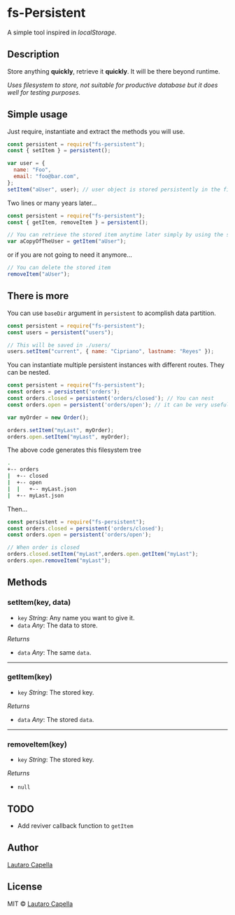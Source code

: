 # fs-Persistent

A simple tool inspired in _localStorage_.

## Description

Store anything **quickly**, retrieve it **quickly**. It will be there beyond runtime.

_Uses filesystem to store, not suitable for productive database but it does well for testing purposes._

## Simple usage

Just require, instantiate and extract the methods you will use.

```javascript
const persistent = require("fs-persistent");
const { setItem } = persistent();

var user = {
  name: "Foo",
  email: "foo@bar.com",
};
setItem("aUser", user); // user object is stored persistently in the filesystem
```

Two lines or many years later...

```javascript
const persistent = require("fs-persistent");
const { getItem, removeItem } = persistent();

// You can retrieve the stored item anytime later simply by using the same key
var aCopyOfTheUser = getItem("aUser");
```

or if you are not going to need it anymore...

```javascript
// You can delete the stored item
removeItem("aUser");
```

## There is more

You can use `baseDir` argument in `persistent` to acomplish data partition.

```javascript
const persistent = require("fs-persistent");
const users = persistent("users");

// This will be saved in ./users/
users.setItem("current", { name: "Cipriano", lastname: "Reyes" });
```

You can instantiate multiple persistent instances with different routes. They can be nested.

```javascript
const persistent = require("fs-persistent");
const orders = persistent('orders');
const orders.closed = persistent('orders/closed'); // You can nest
const orders.open = persistent('orders/open'); // it can be very useful

var myOrder = new Order();

orders.setItem("myLast", myOrder);
orders.open.setItem("myLast", myOrder);
```

The above code generates this filesystem tree

```bash
.
+-- orders
|  +-- closed
|  +-- open
|  |   +-- myLast.json
|  +-- myLast.json
```

Then...

```javascript
const persistent = require("fs-persistent");
const orders.closed = persistent('orders/closed');
const orders.open = persistent('orders/open');

// When order is closed
orders.closed.setItem("myLast",orders.open.getItem("myLast");
orders.open.removeItem("myLast");
```

## Methods

### setItem(key, data)

- `key` _String_: Any name you want to give it.
- `data` _Any_: The data to store.

_Returns_

- `data` _Any_: The same `data`.

---

### getItem(key)

- `key` _String_: The stored key.

_Returns_

- `data` _Any_: The stored `data`.

---

### removeItem(key)

- `key` _String_: The stored key.

_Returns_

- `null`

## TODO

- Add reviver callback function to `getItem`

## Author

[Lautaro Capella](https://github.com/cape-)

## License

MIT © [Lautaro Capella](https://github.com/cape-)
